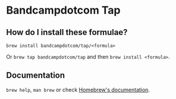 # Bandcampdotcom Tap

## How do I install these formulae?

`brew install bandcampdotcom/tap/<formula>`

Or `brew tap bandcampdotcom/tap` and then `brew install <formula>`.

## Documentation

`brew help`, `man brew` or check [Homebrew's documentation](https://docs.brew.sh).
